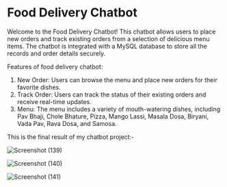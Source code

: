# Food Delivery Chatbot

Welcome to the Food Delivery Chatbot! This chatbot allows users to place new orders and track existing orders from a selection of delicious menu items. The chatbot is integrated with a MySQL database to store all the records and order details securely.

Features of food delivery chatbot:
1. New Order: Users can browse the menu and place new orders for their favorite dishes.
2. Track Order: Users can track the status of their existing orders and receive real-time updates.
3. Menu: The menu includes a variety of mouth-watering dishes, including Pav Bhaji, Chole Bhature, Pizza, Mango Lassi, Masala Dosa, Biryani, Vada Pav, Rava Dosa, and Samosa.

This is the final result of my chatbot project:-

![Screenshot (139)](https://github.com/prashantsingh5/Machine-Learning-Projects/assets/136187698/ec612acd-a597-417d-98f2-8d515642077c)


![Screenshot (140)](https://github.com/prashantsingh5/Machine-Learning-Projects/assets/136187698/2eb8ba7e-b467-4b13-b155-c4a609dc4500)


![Screenshot (141)](https://github.com/prashantsingh5/Machine-Learning-Projects/assets/136187698/8f033162-258e-4b1b-9375-4ec666cce5f5)
